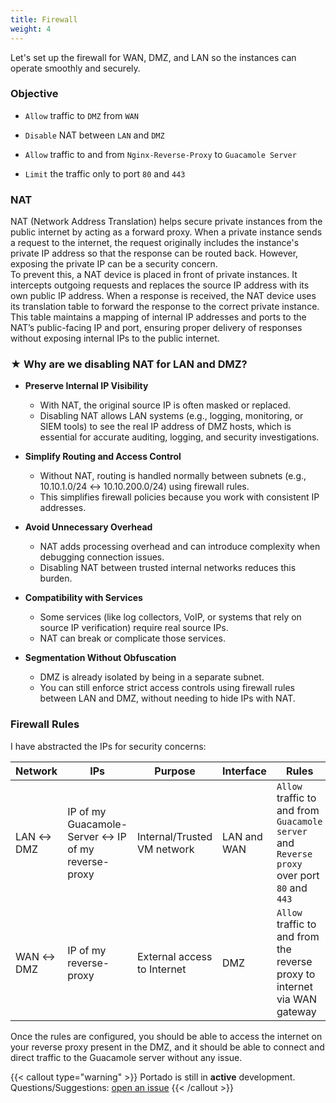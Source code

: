```yaml
---
title: Firewall
weight: 4
---
```


Let's set up the firewall for WAN, DMZ, and LAN so the instances can operate smoothly and securely.

### Objective

- `Allow` traffic to `DMZ` from `WAN`

- `Disable` NAT between `LAN` and `DMZ` 

- `Allow` traffic to and from `Nginx-Reverse-Proxy` to `Guacamole Server`

- `Limit` the traffic only to port `80` and `443`

### NAT

NAT (Network Address Translation) helps secure private instances from the public internet by acting as a forward proxy. When a private instance sends a request to the internet, the request originally includes the instance's private IP address so that the response can be routed back. However, exposing the private IP can be a security concern.  
To prevent this, a NAT device is placed in front of private instances. It intercepts outgoing requests and replaces the source IP address with its own public IP address. When a response is received, the NAT device uses its translation table to forward the response to the correct private instance. This table maintains a mapping of internal IP addresses and ports to the NAT’s public-facing IP and port, ensuring proper delivery of responses without exposing internal IPs to the public internet.

### &#9733; Why are we disabling NAT for LAN and DMZ?

- **Preserve Internal IP Visibility**
    - With NAT, the original source IP is often masked or replaced.
    - Disabling NAT allows LAN systems (e.g., logging, monitoring, or SIEM tools) to see the real IP address of DMZ hosts, which is essential for accurate auditing, logging, and security investigations.

- **Simplify Routing and Access Control**
    - Without NAT, routing is handled normally between subnets (e.g., 10.10.1.0/24 ↔ 10.10.200.0/24) using firewall rules.
    - This simplifies firewall policies because you work with consistent IP addresses.

- **Avoid Unnecessary Overhead**
    - NAT adds processing overhead and can introduce complexity when debugging connection issues.
    - Disabling NAT between trusted internal networks reduces this burden.

- **Compatibility with Services**
    - Some services (like log collectors, VoIP, or systems that rely on source IP verification) require real source IPs.
    - NAT can break or complicate those services.

- **Segmentation Without Obfuscation**
    - DMZ is already isolated by being in a separate subnet.
    - You can still enforce strict access controls using firewall rules between LAN and DMZ, without needing to hide IPs with NAT.

### Firewall Rules

I have abstracted the IPs for security concerns:

| Network     | IPs                                                  | Purpose                  | Interface     | Rules                                                                            | Bridge | Devices                        |
|-------------|------------------------------------------------------|--------------------------|---------------|-----------------------------------------------------------------------------------|--------|--------------------------------|
| LAN ↔ DMZ   | IP of my Guacamole-Server ↔ IP of my reverse-proxy   | Internal/Trusted VM network | LAN and WAN   | `Allow` traffic to and from `Guacamole server` and `Reverse proxy` over port `80` and `443` | vmbr1  | Guacamole Server ↔ Reverse-Proxy |
| WAN ↔ DMZ   | IP of my reverse-proxy                               | External access to Internet | DMZ           | `Allow` traffic to and from the reverse proxy to internet via WAN gateway        | vmbr2  | OPNsense (WAN), Router, Proxmox |

Once the rules are configured, you should be able to access the internet on your reverse proxy present in the DMZ, and it should be able to connect and direct traffic to the Guacamole server without any issue.

{{< callout type="warning" >}}
  Portado is still in **active** development. Questions/Suggestions: [open an issue](https://github.com/arbaaz29/portodoXproxhome/issues)
{{< /callout >}}
